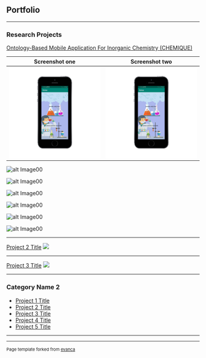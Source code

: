 ## Portfolio

---

### Research Projects

[Ontology-Based Mobile Application For Inorganic Chemistry (CHEMIQUE)](https://github.com/yazyazz/ChemiqueCOM3D/)
  

Screenshot one            |  Screenshot two
:-------------------------:|:-------------------------:
![](images/ch1.png)  |  ![](images/ch1.png)

![alt Image00](./img/ch3.png)

![alt Image00](./img/ch4.png)

![alt Image00](./img/ch5.png)

![alt Image00](./img/ch6.png)

![alt Image00](./img/ch7.png)

![alt Image00](./img/ch8.png)

---
[Project 2 Title](/pdf/sample_presentation.pdf)
<img src="images/dummy_thumbnail.jpg?raw=true"/>

---
[Project 3 Title](http://example.com/)
<img src="images/dummy_thumbnail.jpg?raw=true"/>

---

### Category Name 2

- [Project 1 Title](http://example.com/)
- [Project 2 Title](http://example.com/)
- [Project 3 Title](http://example.com/)
- [Project 4 Title](http://example.com/)
- [Project 5 Title](http://example.com/)

---




---
<p style="font-size:11px">Page template forked from <a href="https://github.com/evanca/quick-portfolio">evanca</a></p>
<!-- Remove above link if you don't want to attibute -->
